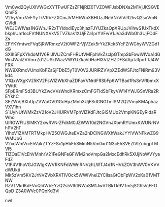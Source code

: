 Vm0wd2QyUXlVWGxXYTFwUFZsZFNjRlZ0TVZOWFJsbDNXa2M1VjJKSGVEQmFS
V2hyVmxVeFYyTkVRbFZXCmJVMHhWbXBHUzJNeVNrVlViR2hvQ2sxVmNGVldi
WEJDWlVaa1NGWnJiR2xTYldodlEyc3hjazFJYUZkaQpXRUpJVlhwS1UxTkdX
bkphUm1ocFVtNUNXVkV5TVZkak1XUjFZa1prYVFwV1JVa3dWbGh3UjFOdFZs
ZFYKYmtwcFVqSjRWRmxzV2t0WFZrVjVZek5rYkZKck5YcFZiWGhyWVZGd1dG
SXlhSFpXYkdoM1V6RlJlVlJZCmFHRUtVMFphVkZsclpGTmpSbFowWlVoa1dG
WnJWalZVVmxZd1ZUSktWazVWYUZkaVdHaHlXVlZHZDFSdApTa1poTTJ4WFRX
NW9XRmxVUmxKbFZsSjFDbE5yT0V0V2JURlRZVVpXZEdWSFJtcFNiRm93Vkd4
V1QxWXgKV25KV2FsWlZWbXhaZDFaVVNrdFRSbFp6WTBad1RsSnVRbmxXYWtK
SFpERmFSd3BUYkZwcVVsWndXRmxzCmFGTldSbFkyVW14YWJGSnVRa2REYkhC
SFZWVjBXbUpZVWpOV01GcHpZMnh3UjFSdGNGTmlSM2Q2VmpKMAphazVXV1hn
S1UyNUtWMkZzV21oV2JHUlRVMFphVlZKdFJtcGlSMUo2VmpKNGEyRldaRWho
UlRGWFlUSlMKY2xwRVNrZFdkM0JZWW10d2NGVnJXbmRYUmxKWUNrNVhPV2hT
YlhoV1ZXMTRTMkpHV25OWGJteEVZa2hDClNGWXhWakJYYlVWNFkwZG9WMUpG
V2xoWmVrcEhVakZTYzFSc1pHbFhSMmN5Vm0xd1N3cE5SVEZIVlZobgpTMVl5
TlZOaE1VcEhVMnhrV21FeGNFeGFWM2hoVmpGa2MxcEdhRk5XUjNoWVYyeFdZ
V1F4V1hoVGJGWlgKWVRKNFdWWnRNVzhLWTJ4d1NHVkZOV3hWV0VKVVdWUkti
Mk5zVm5KV2JrNVZVbXRXTlVOck5WWlVhelZYCllsaGtObFpWV2xKa01VMTNW
RzVTVkdKdFVuQldWbEYzQ2s5VlRtNWpSM1JwVTBkTk9VTm5jSGRsVjFFOQpD
Z3A0WVc0PQoKd3Vl

nwl